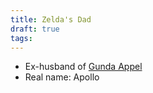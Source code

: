 ```yaml
---
title: Zelda's Dad
draft: true
tags:
---
```


- Ex-husband of [Gunda Appel](Gunda%20Appel.md)
- Real name: Apollo
